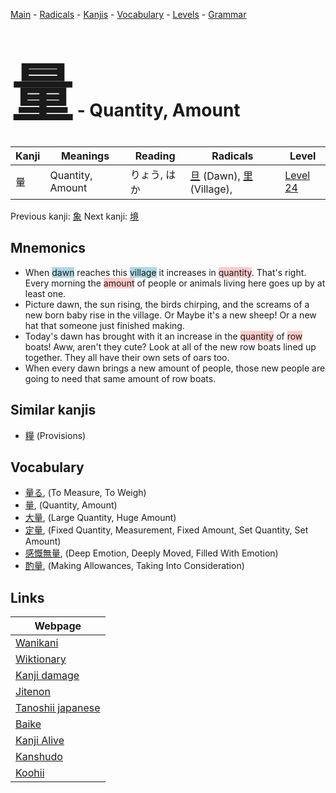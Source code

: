<style> bigfont {font-size: 100px}</style>
[Main](../index.md) -
[Radicals](../radicals.md) -
[Kanjis](../kanjis.md) -
[Vocabulary](../vocabulary.md) -
[Levels](../levels.md) -
[Grammar](../grammar.md)
# <bigfont> 量</bigfont> - Quantity, Amount 

| Kanji | Meanings | Reading | Radicals | Level |
| --- | --- | --- | --- | --- |
| 量 | Quantity, Amount | りょう, はか | [旦](../radicals/旦.md) (Dawn), [里](../radicals/里.md) (Village),  | [Level 24](../levels/wk_level24.md) |

Previous kanji: [象](象.md) Next kanji: [境](境.md) 

## Mnemonics
 * When <span style="background-color:#ADD8E6"> dawn</span> reaches this <span style="background-color:#ADD8E6"> village</span> it increases in <span style="background-color:#ffcccb"> quantity</span>. That's right. Every morning the <span style="background-color:#ffcccb"> amount</span> of people or animals living here goes up by at least one.
* Picture dawn, the sun rising, the birds chirping, and the screams of a new born baby rise in the village. Or Maybe it's a new sheep! Or a new hat that someone just finished making.
* Today's dawn has brought with it an increase in the <span style="background-color:#ffcccb"> quantity</span> of <span style="background-color:#ffcccb"> row</span> boats! Aww, aren't they cute? Look at all of the new row boats lined up together. They all have their own sets of oars too.
* When every dawn brings a new amount of people, those new people are going to need that same amount of row boats.


## Similar kanjis
 * [糧](糧.md) (Provisions)


## Vocabulary
 * [量る](../vocabulary/量.md), (To Measure, To Weigh)
* [量](../vocabulary/量.md), (Quantity, Amount)
* [大量](../vocabulary/量.md), (Large Quantity, Huge Amount)
* [定量](../vocabulary/量.md), (Fixed Quantity, Measurement, Fixed Amount, Set Quantity, Set Amount)
* [感慨無量](../vocabulary/量.md), (Deep Emotion, Deeply Moved, Filled With Emotion)
* [酌量](../vocabulary/量.md), (Making Allowances, Taking Into Consideration)



## Links 

| Webpage |
| --- |
| [Wanikani          ](https://www.wanikani.com/kanji/量) |
| [Wiktionary        ](https://en.wiktionary.org/wiki/量) |
| [Kanji damage      ](http://www.kanjidamage.com/kanji/search?utf8=✓&q=量) |
| [Jitenon           ](https://jitenon.com/kanji/量) |
| [Tanoshii japanese ](https://www.tanoshiijapanese.com/dictionary/kanji.cfm?k=量) |
| [Baike             ](https://baike.baidu.com/item/量) |
| [Kanji Alive       ](https://app.kanjialive.com/量) |
| [Kanshudo          ](https://www.kanshudo.com/searchmn?q=量) |
| [Koohii            ](https://kanji.koohii.com/study/kanji/量) |
